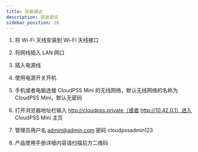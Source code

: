 ```yaml
---
title: 安装调试
description: 安装调试
sidebar_position: 20
---
```


1. 将 Wi-Fi 天线安装到 Wi-Fi 天线接口
   
2. 将网线插入 LAN 网口
   
3. 插入电源线
   
4. 使用电源开关开机
   
5. 手机或者电脑连接 CloudPSS Mini 的无线网络，默认无线网络的名称为 CloudPSS Mini，默认无密码

6. 打开浏览器地址栏输入 http://cloudpss.private（或者 http://10.42.0.1）进入 CloudPSS Mini 主页
   
7. 管理员用户名 admin@admin.com 密码 cloudpssadmin123
    
8.  产品使用手册详细内容请扫描后方二维码
